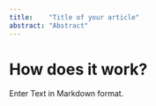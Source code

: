 ```yaml
---
title:    "Title of your article"
abstract: "Abstract"  
---
```


# How does it work?

Enter Text in Markdown format.